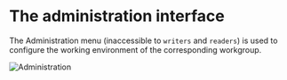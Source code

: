 # The administration interface

The Administration menu (inaccessible to `writers` and `readers`) is used to configure the working environment of the corresponding workgroup.

![Administration](/assets/adm_tour_menus.gif "Isogeo administration menus")
